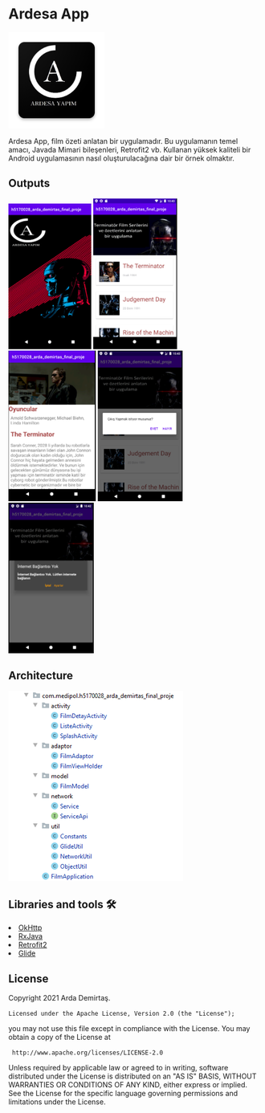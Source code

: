 

# Ardesa App
![logo](https://raw.githubusercontent.com/Ardadrts/h5170028finalmobil/master/img/logo..png)
<p>Ardesa App, film özeti anlatan bir uygulamadır.
  Bu uygulamanın temel amacı, Javada Mimari bileşenleri, Retrofit2 vb. Kullanan yüksek kaliteli bir Android uygulamasının nasıl oluşturulacağına dair bir örnek olmaktır.
  
</p>

<h2 id="ekran">Outputs</h2>
<p>
  <img height= "290"  src="https://raw.githubusercontent.com/Ardadrts/h5170028finalmobil/master/Screens/e1ekrani.png" alt="e1ekrani" />
  <img height= "300"  src="https://raw.githubusercontent.com/Ardadrts/h5170028finalmobil/master/Screens/e2ekrani.png" alt="e2ekrani" />
  <img height= "300"  src="https://raw.githubusercontent.com/Ardadrts/h5170028finalmobil/master/Screens/e3ekrani.png" alt="e3ekrani" />
  <img height= "300"  src="https://raw.githubusercontent.com/Ardadrts/h5170028finalmobil/master/Screens/cikisdiyalogu.png" alt="cikisyapdiyalogu" />
  <img height= "300"  src="https://raw.githubusercontent.com/Ardadrts/h5170028finalmobil/master/Screens/internetdiyalog.png" alt="internetdiyalogu" />

</p>

## Architecture

![Architecture](https://raw.githubusercontent.com/Ardadrts/h5170028finalmobil/master/img/mimari..PNG)




## Libraries and tools 🛠
<li><a href="https://github.com/square/okhttp">OkHttp</a></li>
<li><a href="https://github.com/ReactiveX/RxJava">RxJava</a></li>
<li><a href="https://github.com/square/retrofit">Retrofit2</a></li>
<li><a href="https://github.com/bumptech/glide">Glide</a></li>



<h2 id="lisans">License</h2>

Copyright 2021 Arda Demirtaş.

    Licensed under the Apache License, Version 2.0 (the "License");
  you may not use this file except in compliance with the License.
  You may obtain a copy of the License at

     http://www.apache.org/licenses/LICENSE-2.0
  
  Unless required by applicable law or agreed to in writing, software
  distributed under the License is distributed on an "AS IS" BASIS,
  WITHOUT WARRANTIES OR CONDITIONS OF ANY KIND, either express or implied.
  See the License for the specific language governing permissions and
  limitations under the License.

